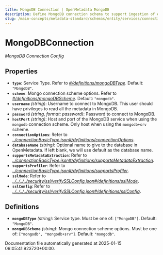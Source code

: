 ```yaml
---
title: MongoDB Connection | OpenMetadata MongoDB
description: Define MongoDB connection schema to support ingestion of document-based schema and performance metadata.
slug: /main-concepts/metadata-standard/schemas/entity/services/connections/database/mongodbconnection
---
```


# MongoDBConnection

*MongoDB Connection Config*

## Properties

- **`type`**: Service Type. Refer to *[#/definitions/mongoDBType](#definitions/mongoDBType)*. Default: `"MongoDB"`.
- **`scheme`**: Mongo connection scheme options. Refer to *[#/definitions/mongoDBScheme](#definitions/mongoDBScheme)*. Default: `"mongodb"`.
- **`username`** *(string)*: Username to connect to MongoDB. This user should have privileges to read all the metadata in MongoDB.
- **`password`** *(string, format: password)*: Password to connect to MongoDB.
- **`hostPort`** *(string)*: Host and port of the MongoDB service when using the `mongodb` connection scheme. Only host when using the `mongodb+srv` scheme.
- **`connectionOptions`**: Refer to *[../connectionBasicType.json#/definitions/connectionOptions](#/connectionBasicType.json#/definitions/connectionOptions)*.
- **`databaseName`** *(string)*: Optional name to give to the database in OpenMetadata. If left blank, we will use default as the database name.
- **`supportsMetadataExtraction`**: Refer to *[../connectionBasicType.json#/definitions/supportsMetadataExtraction](#/connectionBasicType.json#/definitions/supportsMetadataExtraction)*.
- **`supportsProfiler`**: Refer to *[../connectionBasicType.json#/definitions/supportsProfiler](#/connectionBasicType.json#/definitions/supportsProfiler)*.
- **`sslMode`**: Refer to *[../../../../security/ssl/verifySSLConfig.json#/definitions/sslMode](#/../../../security/ssl/verifySSLConfig.json#/definitions/sslMode)*.
- **`sslConfig`**: Refer to *[../../../../security/ssl/verifySSLConfig.json#/definitions/sslConfig](#/../../../security/ssl/verifySSLConfig.json#/definitions/sslConfig)*.
## Definitions

- **`mongoDBType`** *(string)*: Service type. Must be one of: `["MongoDB"]`. Default: `"MongoDB"`.
- **`mongoDBScheme`** *(string)*: Mongo connection scheme options. Must be one of: `["mongodb", "mongodb+srv"]`. Default: `"mongodb"`.


Documentation file automatically generated at 2025-01-15 09:05:41.923720+00:00.
